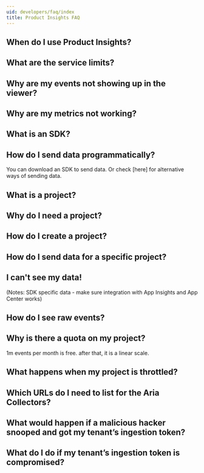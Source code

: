 ```yaml
---
uid: developers/faq/index
title: Product Insights FAQ
---
```


## When do I use Product Insights? 

## What are the service limits? 

## Why are my events not showing up in the viewer? 

## Why are my metrics not working? 

## What is an SDK? 

## How do I send data programmatically? 

You can download an SDK to send data. Or check [here] for alternative ways of sending data. 

## What is a project? 

## Why do I need a project? 

## How do I create a project? 

## How do I send data for a specific project? 

## I can't see my data! 

(Notes: SDK specific data - make sure integration with App Insights and App Center works) 

## How do I see raw events? 

## Why is there a quota on my project? 

1m events per month is free. 
after that, it is a linear scale. 

## What happens when my project is throttled? 

## Which URLs do I need to list for the Aria Collectors? 

## What would happen if a malicious hacker snooped and got my tenant’s ingestion token?

## What do I do if my tenant’s ingestion token is compromised?

